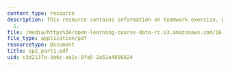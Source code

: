 ```yaml
---
content_type: resource
description: This resource contains information on teamwork exercise, problem set
  1.
file: /media/https%3A/open-learning-course-data-rc.s3.amazonaws.com/16-01-unified-engineering-i-ii-iii-iv-fall-2005-spring-2006/c3d2137a3a6caa1c8fa52a52a4856824_sp2_part1.pdf
file_type: application/pdf
resourcetype: Document
title: sp2_part1.pdf
uid: c3d2137a-3a6c-aa1c-8fa5-2a52a4856824
---
```

